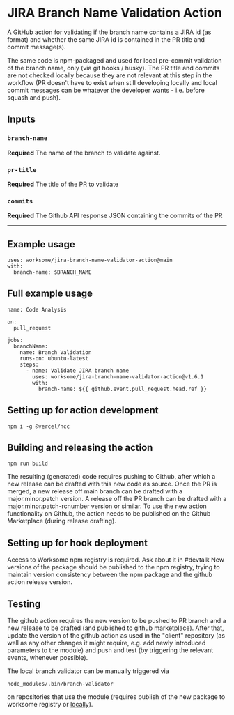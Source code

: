 # JIRA Branch Name Validation Action
A GitHub action for validating if the branch name contains a JIRA id (as format) and whether the same JIRA id is contained in the PR title and commit message(s).

The same code is npm-packaged and used for local pre-commit validation of the branch name, only (via git hooks / husky). The PR title and commits are not checked locally because they are not relevant at this step in the workflow (PR doesn't have to exist when still developing locally and local commit messages can be whatever the developer wants - i.e. before squash and push).

## Inputs

### `branch-name`

**Required** The name of the branch to validate against.

### `pr-title`

**Required** The title of the PR to validate

### `commits`

**Required** The Github API response JSON containing the commits of the PR

***

## Example usage

```
uses: worksome/jira-branch-name-validator-action@main
with:
  branch-name: $BRANCH_NAME
```

## Full example usage

```
name: Code Analysis

on:
  pull_request

jobs:
  branchName:
    name: Branch Validation
    runs-on: ubuntu-latest
    steps:
      - name: Validate JIRA branch name
        uses: worksome/jira-branch-name-validator-action@v1.6.1
        with:
          branch-name: ${{ github.event.pull_request.head.ref }}

```

## Setting up for action development
```
npm i -g @vercel/ncc
```

## Building and releasing the action

```
npm run build
```
The resulting (generated) code requires pushing to Github, after which a new release can be drafted with this new code as source. Once the PR is merged, a new release off main branch can be drafted with a major.minor.patch version. A release off the PR branch can be drafted with a major.minor.patch-rcnumber version or similar. To use the new action functionality on Github, the action needs to be published on the Github Marketplace (during release drafting).

## Setting up for hook deployment

Access to Worksome npm registry is required. Ask about it in #devtalk
New versions of the package should be published to the npm registry, trying to maintain version consistency between the npm package and the github action release version. 

## Testing

The github action requires the new version to be pushed to PR branch and a new release to be drafted (and published to github marketplace). After that, update the version of the github action as used in the "client" repository (as well as any other changes it might require, e.g. add newly introduced parameters to the module) and push and test (by triggering the relevant events, whenever possible).

The local branch validator can be manually triggered via
```
node_modules/.bin/branch-validator
```
on repositories that use the module (requires publish of the new package to worksome registry or [locally](https://medium.com/@debshish.pal/publish-a-npm-package-locally-for-testing-9a00015eb9fd)).
